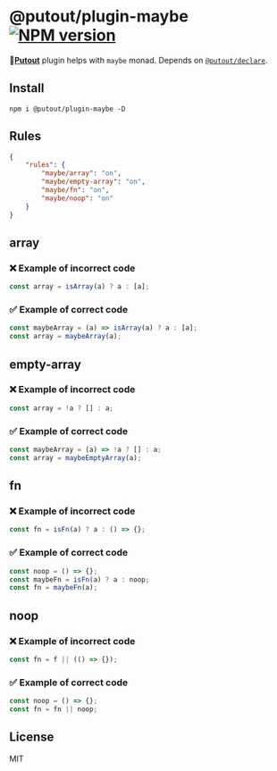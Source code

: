# @putout/plugin-maybe [![NPM version][NPMIMGURL]][NPMURL]

[NPMIMGURL]: https://img.shields.io/npm/v/@putout/plugin-maybe.svg?style=flat&longCache=true
[NPMURL]: https://npmjs.org/package/@putout/plugin-maybe"npm"

🐊[**Putout**](https://github.com/coderaiser/putout) plugin helps with `maybe` monad. Depends on [`@putout/declare`](https://github.com/coderaiser/putout/tree/master/packages/plugin-declare#readme).

## Install

```
npm i @putout/plugin-maybe -D
```

## Rules

```json
{
    "rules": {
        "maybe/array": "on",
        "maybe/empty-array": "on",
        "maybe/fn": "on",
        "maybe/noop": "on"
    }
}
```

## array

### ❌ Example of incorrect code

```js
const array = isArray(a) ? a : [a];
```

### ✅ Example of correct code

```js
const maybeArray = (a) => isArray(a) ? a : [a];
const array = maybeArray(a);
```

## empty-array

### ❌ Example of incorrect code

```js
const array = !a ? [] : a;
```

### ✅ Example of correct code

```js
const maybeArray = (a) => !a ? [] : a;
const array = maybeEmptyArray(a);
```

## fn

### ❌ Example of incorrect code

```js
const fn = isFn(a) ? a : () => {};
```

### ✅ Example of correct code

```js
const noop = () => {};
const maybeFn = isFn(a) ? a : noop;
const fn = maybeFn(a);
```

## noop

### ❌ Example of incorrect code

```js
const fn = f || (() => {});
```

### ✅ Example of correct code

```js
const noop = () => {};
const fn = fn || noop;
```

## License

MIT
